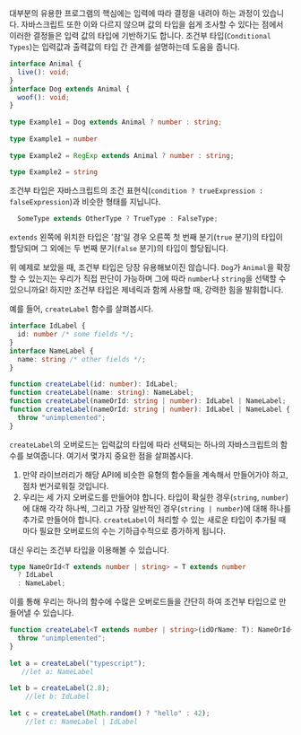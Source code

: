 대부분의 유용한 프로그램의 핵심에는 입력에 따라 결정을 내려야 하는 과정이 있습니다. 자바스크립트 또한 이와 다르지 않으며 값의 타입을 쉽게 조사할 수 있다는 점에서 이러한 결정들은 입력 값의 타입에 기반하기도 합니다. 조건부 타입(`Conditional Types`)는 입력값과 출력값의 타입 간 관계를 설명하는데 도움을 줍니다.

```ts
interface Animal {
  live(): void;
}
interface Dog extends Animal {
  woof(): void;
}
 
type Example1 = Dog extends Animal ? number : string;
        
type Example1 = number
 
type Example2 = RegExp extends Animal ? number : string;
        
type Example2 = string
```

조건부 타입은 자바스크립트의 조건 표현식(`condition ? trueExpression : falseExpression`)과 비슷한 형태를 지닙니다.

```ts
  SomeType extends OtherType ? TrueType : FalseType;
```

`extends` 왼쪽에 위치한 타입은 '참'일 경우 오른쪽 첫 번째 분기(`true` 분기)의 타입이 할당되며 그 외에는 두 번째 분기(`false` 분기)의 타입이 할당됩니다.

위 예제로 보았을 때, 조건부 타입은 당장 유용해보이진 않습니다. `Dog`가 `Animal`을 확장할 수 있는지는 우리가 직접 판단이 가능하며 그에 따라 `number`나 `string`을 선택할 수 있으니까요! 하지만 조건부 타입은 제네릭과 함께 사용할 때, 강력한 힘을 발휘합니다.

예를 들어, `createLabel` 함수를 살펴봅시다.

```ts
interface IdLabel {
  id: number /* some fields */;
}
interface NameLabel {
  name: string /* other fields */;
}
 
function createLabel(id: number): IdLabel;
function createLabel(name: string): NameLabel;
function createLabel(nameOrId: string | number): IdLabel | NameLabel;
function createLabel(nameOrId: string | number): IdLabel | NameLabel {
  throw "unimplemented";
}
```

`createLabel`의 오버로드는 입력값의 타입에 따라 선택되는 하나의 자바스크립트의 함수를 보여줍니다. 여기서 몇가지 중요한 점을 살펴봅시다.
1. 만약 라이브러리가 해당 API에 비슷한 유형의 함수들을 계속해서 만들어가야 하고, 점차 번거로워질 것입니다.
2. 우리는 세 가지 오버로드를 만들어야 합니다. 타입이 확실한 경우(`string`, `number`)에 대해 각각 하나씩, 그리고 가장 일반적인 경우(`string | number`)에 대해 하나를 추가로 만들어야 합니다. `createLabel`이 처리할 수 있는 새로운 타입이 추가될 때마다 필요한 오버로드의 수는 기하급수적으로 증가하게 됩니다.

대신 우리는 조건부 타입을 이용해볼 수 있습니다.
```ts
type NameOrId<T extends number | string> = T extends number
  ? IdLabel
  : NameLabel;
```

이를 통해 우리는 하나의 함수에 수많은 오버로드들을 간단히 하여 조건부 타입으로 만들어낼 수 있습니다.

```ts
function createLabel<T extends number | string>(idOrName: T): NameOrId<T> {
  throw "unimplemented";
}
 
let a = createLabel("typescript");
   //let a: NameLabel
 
let b = createLabel(2.8);
   	//let b: IdLabel
 
let c = createLabel(Math.random() ? "hello" : 42);
	//let c: NameLabel | IdLabel
```


